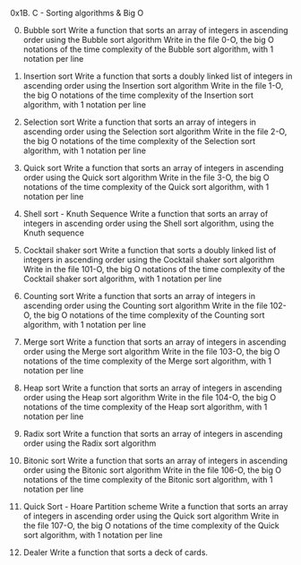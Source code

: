 0x1B. C - Sorting algorithms & Big O

0. Bubble sort
Write a function that sorts an array of integers in ascending order using the Bubble sort algorithm
Write in the file 0-O, the big O notations of the time complexity of the Bubble sort algorithm, with 1 notation per line

1. Insertion sort
Write a function that sorts a doubly linked list of integers in ascending order using the Insertion sort algorithm
Write in the file 1-O, the big O notations of the time complexity of the Insertion sort algorithm, with 1 notation per line

2. Selection sort
Write a function that sorts an array of integers in ascending order using the Selection sort algorithm
Write in the file 2-O, the big O notations of the time complexity of the Selection sort algorithm, with 1 notation per line

3. Quick sort
Write a function that sorts an array of integers in ascending order using the Quick sort algorithm
Write in the file 3-O, the big O notations of the time complexity of the Quick sort algorithm, with 1 notation per line

4. Shell sort - Knuth Sequence
Write a function that sorts an array of integers in ascending order using the Shell sort algorithm, using the Knuth sequence

5. Cocktail shaker sort
Write a function that sorts a doubly linked list of integers in ascending order using the Cocktail shaker sort algorithm
Write in the file 101-O, the big O notations of the time complexity of the Cocktail shaker sort algorithm, with 1 notation per line

6. Counting sort
Write a function that sorts an array of integers in ascending order using the Counting sort algorithm
Write in the file 102-O, the big O notations of the time complexity of the Counting sort algorithm, with 1 notation per line

7. Merge sort
Write a function that sorts an array of integers in ascending order using the Merge sort algorithm
Write in the file 103-O, the big O notations of the time complexity of the Merge sort algorithm, with 1 notation per line

8. Heap sort
Write a function that sorts an array of integers in ascending order using the Heap sort algorithm
Write in the file 104-O, the big O notations of the time complexity of the Heap sort algorithm, with 1 notation per line

9. Radix sort
Write a function that sorts an array of integers in ascending order using the Radix sort algorithm

10. Bitonic sort
Write a function that sorts an array of integers in ascending order using the Bitonic sort algorithm
Write in the file 106-O, the big O notations of the time complexity of the Bitonic sort algorithm, with 1 notation per line

11. Quick Sort - Hoare Partition scheme
Write a function that sorts an array of integers in ascending order using the Quick sort algorithm
Write in the file 107-O, the big O notations of the time complexity of the Quick sort algorithm, with 1 notation per line

12. Dealer
Write a function that sorts a deck of cards.
